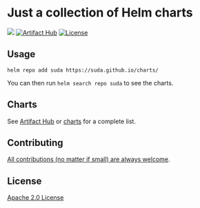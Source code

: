 # Just a collection of Helm charts

[![](https://github.com/suda/charts/workflows/Release%20Charts/badge.svg?branch=master)](https://github.com/suda/charts/actions)
[![Artifact Hub](https://img.shields.io/endpoint?url=https://artifacthub.io/badge/repository/suda)](https://artifacthub.io/packages/search?repo=suda)
[![License](https://img.shields.io/badge/License-Apache%202.0-blue.svg)](https://opensource.org/licenses/Apache-2.0)

## Usage

```console
helm repo add suda https://suda.github.io/charts/
```

You can then run `helm search repo suda` to see the charts.

## Charts

See [Artifact Hub](https://artifacthub.io/packages/search?org=suda) or [charts](./charts/) for a complete list.

## Contributing

[All contributions (no matter if small) are always welcome](http://contributionswelcome.org/).

## License

[Apache 2.0 License](./LICENSE)